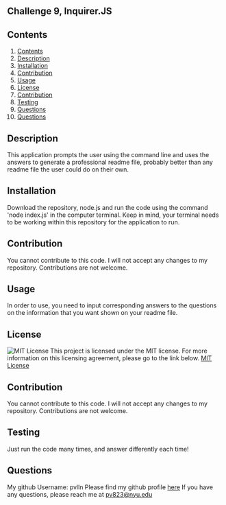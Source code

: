## Challenge 9, Inquirer.JS 
  
## Contents 
1. [Contents](#Contents) 
2. [Description ](#Description ) 
3. [Installation](#Installation) 
4. [Contribution](#Contribution) 
5. [Usage](#Usage) 
6. [License](#License) 
7. [Contribution](#Contribution) 
8. [Testing](#Testing) 
9. [Questions](#Questions) 
10. [Questions](#Questions) 
 
## Description  
 This application prompts the user using the command line and uses the answers to generate a professional readme file, probably better than any readme file the user could do on their own. 
## Installation 
 Download the repository, node.js and run the code using the command 'node index.js' in the computer terminal. Keep in mind, your terminal needs to be working within this repository for the application to run. 
## Contribution 
 You cannot contribute to this code. I will not accept any changes to my repository. Contributions are not welcome. 
## Usage 
 In order to use, you need to input corresponding answers to the questions on the information that you want shown on your readme file. 
## License 
 ![MIT License](https://img.shields.io/badge/License-MIT-yellow.svg)
This project is licensed under the MIT license. For more information on this licensing agreement, please go to the link below.
[MIT License](https://opensource.org/licenses/MIT) 
## Contribution 
 You cannot contribute to this code. I will not accept any changes to my repository. Contributions are not welcome. 
## Testing 
 Just run the code many times, and answer differently each time! 
## Questions 
 My github Username: pvlln 
Please find my github profile [here](https://github.com/pvlln)
If you have any questions, please reach me at pv823@nyu.edu 
